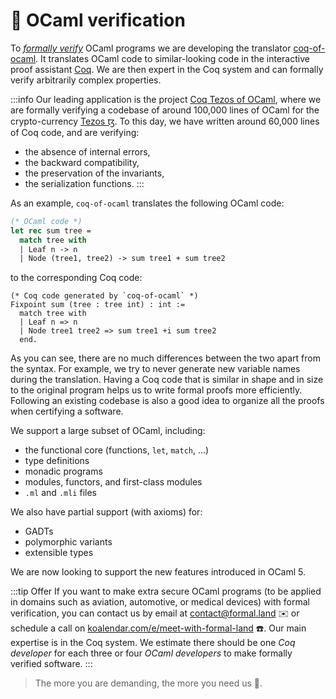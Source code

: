 # 🐫 OCaml verification

To *[formally verify](https://en.wikipedia.org/wiki/Formal_verification)* OCaml programs we are developing the translator [coq-of-ocaml](https://github.com/formal-land/coq-of-ocaml). It translates OCaml code to similar-looking code in the interactive proof assistant [Coq](https://coq.inria.fr/). We are then expert in the Coq system and can formally verify arbitrarily complex properties.

:::info
Our leading application is the project [Coq Tezos of OCaml](https://formal-land.gitlab.io/coq-tezos-of-ocaml/), where we are formally verifying a codebase of around 100,000 lines of OCaml for the crypto-currency [Tezos ꜩ](https://tezos.com/). To this day, we have written around 60,000 lines of Coq code, and are verifying:
* the absence of internal errors,
* the backward compatibility,
* the preservation of the invariants,
* the serialization functions.
:::

As an example, `coq-of-ocaml` translates the following OCaml code:
```ocaml
(* OCaml code *)
let rec sum tree =
  match tree with
  | Leaf n -> n
  | Node (tree1, tree2) -> sum tree1 + sum tree2
```
to the corresponding Coq code:
```coq
(* Coq code generated by `coq-of-ocaml` *)
Fixpoint sum (tree : tree int) : int :=
  match tree with
  | Leaf n => n
  | Node tree1 tree2 => sum tree1 +i sum tree2
  end.
```
As you can see, there are no much differences between the two apart from the syntax. For example, we try to never generate new variable names during the translation. Having a Coq code that is similar in shape and in size to the original program helps us to write formal proofs more efficiently. Following an existing codebase is also a good idea to organize all the proofs when certifying a software.

We support a large subset of OCaml, including:
* the functional core (functions, `let`, `match`, ...)
* type definitions
* monadic programs
* modules, functors, and first-class modules
* `.ml` and `.mli` files

We also have partial support (with axioms) for:
* GADTs
* polymorphic variants
* extensible types

We are now looking to support the new features introduced in OCaml 5.

:::tip Offer
If you want to make extra secure OCaml programs (to be applied in domains such as aviation, automotive, or medical devices) with formal verification, you can contact us by email at [&#099;&#111;&#110;&#116;&#097;&#099;&#116;&#064;formal&#046;&#108;&#097;&#110;&#100;](mailto:&#099;&#111;&#110;&#116;&#097;&#099;&#116;&#064;formal&#046;&#108;&#097;&#110;&#100;) ✉️ or schedule a call on [koalendar.com/e/meet-with-formal-land](https://koalendar.com/e/meet-with-formal-land) ☎️. Our main expertise is in the Coq system. We estimate there should be one *Coq developer* for each three or four *OCaml developers* to make formally verified software.
:::

> The more you are demanding, the more you need us 🏇.
